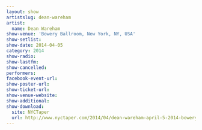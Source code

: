 ```yaml
---
layout: show
artistslug: dean-wareham
artist:
  name: Dean Wareham
show-venue: 'Bowery Ballroom, New York, NY, USA'
show-setlist: 
show-date: 2014-04-05
category: 2014
show-radio: 
show-lastfm: 
show-cancelled: 
performers: 
facebook-event-url: 
show-poster-url: 
show-ticket-url: 
show-venue-website: 
show-additional: 
show-download: 
  site: NYCTaper
  url: http://www.nyctaper.com/2014/04/dean-wareham-april-5-2014-bowery-ballroom-flacmp3streaming/
---
```



